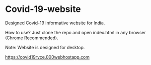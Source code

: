 # Covid-19-website
Designed Covid-19 informative website for India.

How to use?
Just clone the repo and open index.html in any browser (Chrome Recommended).

Note: Website is designed for desktop.

https://covid19rvce.000webhostapp.com
